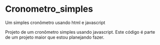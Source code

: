 # Cronometro_simples
Um simples cronômetro usando html e javascript

Projeto de um cronômetro simples usando javascript. Este código é parte de um projeto maior que estou planejando fazer.
